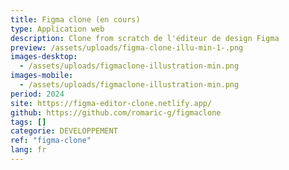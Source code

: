 ```yaml
---
title: Figma clone (en cours)
type: Application web
description: Clone from scratch de l'éditeur de design Figma
preview: /assets/uploads/figma-clone-illu-min-1-.png
images-desktop:
  - /assets/uploads/figmaclone-illustration-min.png
images-mobile:
  - /assets/uploads/figmaclone-illustration-min.png
period: 2024
site: https://figma-editor-clone.netlify.app/
github: https://github.com/romaric-g/figmaclone
tags: []
categorie: DEVELOPPEMENT
ref: "figma-clone"
lang: fr
---
```

